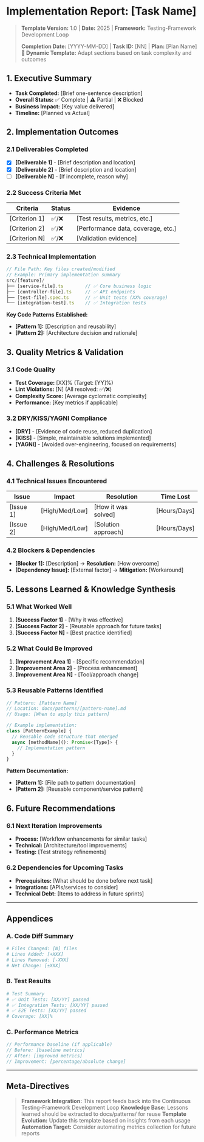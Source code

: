 # Implementation Report: [Task Name]

> **Template Version:** 1.0 | **Date:** 2025 | **Framework:** Testing-Framework Development Loop
>
> **Completion Date:** [YYYY-MM-DD] | **Task ID:** [NN] | **Plan:** [Plan Name]
> **🔧 Dynamic Template:** Adapt sections based on task complexity and outcomes

## 1. Executive Summary

- **Task Completed:** [Brief one-sentence description]
- **Overall Status:** ✅ Complete | ⚠️ Partial | ❌ Blocked
- **Business Impact:** [Key value delivered]
- **Timeline:** [Planned vs Actual]

## 2. Implementation Outcomes

### 2.1 Deliverables Completed

- [x] **[Deliverable 1]** - [Brief description and location]
- [x] **[Deliverable 2]** - [Brief description and location]
- [ ] **[Deliverable N]** - [If incomplete, reason why]

### 2.2 Success Criteria Met

| Criteria | Status | Evidence |
|----------|--------|----------|
| [Criterion 1] | ✅/❌ | [Test results, metrics, etc.] |
| [Criterion 2] | ✅/❌ | [Performance data, coverage, etc.] |
| [Criterion N] | ✅/❌ | [Validation evidence] |

### 2.3 Technical Implementation

```typescript
// File Path: Key files created/modified
// Example: Primary implementation summary
src/[feature]/
├── [service-file].ts        // ✅ Core business logic
├── [controller-file].ts     // ✅ API endpoints  
├── [test-file].spec.ts      // ✅ Unit tests (XX% coverage)
└── [integration-test].ts    // ✅ Integration tests
```

**Key Code Patterns Established:**

- **[Pattern 1]:** [Description and reusability]
- **[Pattern 2]:** [Architecture decision and rationale]

## 3. Quality Metrics & Validation

### 3.1 Code Quality

- **Test Coverage:** [XX]% (Target: [YY]%)
- **Lint Violations:** [N] (All resolved: ✅/❌)
- **Complexity Score:** [Average cyclomatic complexity]
- **Performance:** [Key metrics if applicable]

### 3.2 DRY/KISS/YAGNI Compliance

- **[DRY]** - [Evidence of code reuse, reduced duplication]
- **[KISS]** - [Simple, maintainable solutions implemented]
- **[YAGNI]** - [Avoided over-engineering, focused on requirements]

## 4. Challenges & Resolutions

### 4.1 Technical Issues Encountered

| Issue | Impact | Resolution | Time Lost |
|-------|--------|------------|-----------|
| [Issue 1] | [High/Med/Low] | [How it was solved] | [Hours/Days] |
| [Issue 2] | [High/Med/Low] | [Solution approach] | [Hours/Days] |

### 4.2 Blockers & Dependencies

- **[Blocker 1]:** [Description] → **Resolution:** [How overcome]
- **[Dependency Issue]:** [External factor] → **Mitigation:** [Workaround]

## 5. Lessons Learned & Knowledge Synthesis

### 5.1 What Worked Well

1. **[Success Factor 1]** - [Why it was effective]
2. **[Success Factor 2]** - [Reusable approach for future tasks]
3. **[Success Factor N]** - [Best practice identified]

### 5.2 What Could Be Improved

1. **[Improvement Area 1]** - [Specific recommendation]
2. **[Improvement Area 2]** - [Process enhancement]
3. **[Improvement Area N]** - [Tool/approach change]

### 5.3 Reusable Patterns Identified

```typescript
// Pattern: [Pattern Name]
// Location: docs/patterns/[pattern-name].md
// Usage: [When to apply this pattern]

// Example implementation:
class [PatternExample] {
  // Reusable code structure that emerged
  async [methodName](): Promise<[Type]> {
    // Implementation pattern
  }
}
```

**Pattern Documentation:**

- **[Pattern 1]:** [File path to pattern documentation]
- **[Pattern 2]:** [Reusable component/service pattern]

## 6. Future Recommendations

### 6.1 Next Iteration Improvements

- **Process:** [Workflow enhancements for similar tasks]
- **Technical:** [Architecture/tool improvements]
- **Testing:** [Test strategy refinements]

### 6.2 Dependencies for Upcoming Tasks

- **Prerequisites:** [What should be done before next task]
- **Integrations:** [APIs/services to consider]
- **Technical Debt:** [Items to address in future sprints]

---

## Appendices

### A. Code Diff Summary

```bash
# Files Changed: [N] files
# Lines Added: [+XXX]
# Lines Removed: [-XXX]
# Net Change: [±XXX]
```

### B. Test Results

```bash
# Test Summary
# ✅ Unit Tests: [XX/YY] passed
# ✅ Integration Tests: [XX/YY] passed  
# ✅ E2E Tests: [XX/YY] passed
# Coverage: [XX]%
```

### C. Performance Metrics

```typescript
// Performance baseline (if applicable)
// Before: [baseline metrics]
// After: [improved metrics]
// Improvement: [percentage/absolute change]
```

---

## Meta-Directives

> **Framework Integration:** This report feeds back into the Continuous Testing-Framework Development Loop
> **Knowledge Base:** Lessons learned should be extracted to docs/patterns/ for reuse
> **Template Evolution:** Update this template based on insights from each usage
> **Automation Target:** Consider automating metrics collection for future reports

